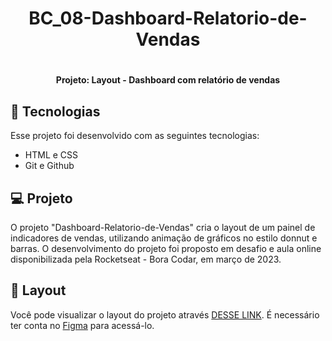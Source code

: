 <h1 align="center"> BC_08-Dashboard-Relatorio-de-Vendas <h1/> 
<h4 align="center"> Projeto: Layout - Dashboard com relatório de vendas </h4>

## 🚀 Tecnologias 

Esse projeto foi desenvolvido com as seguintes tecnologias:

- HTML e CSS
- Git e Github

## 💻 Projeto

O projeto "Dashboard-Relatorio-de-Vendas" cria o layout de um painel de indicadores de vendas, utilizando animação de gráficos no estilo donnut e barras. O desenvolvimento do projeto foi proposto em desafio e aula online disponibilizada pela Rocketseat - Bora Codar, em março de 2023.

## 🔖 Layout

Você pode visualizar o layout do projeto através [DESSE LINK](https://www.figma.com/file/9jPS3WgMmtvym9Q44XAa2I/%23boraCodar---Desafio-8-(Community)?node-id=201%3A7&t=XOxLjZb1y0bLEOPe-0). É necessário ter conta no [Figma](https://figma.com) para acessá-lo.

